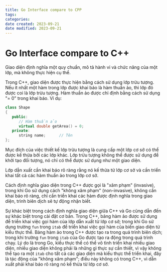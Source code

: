 ```yaml
---
title: Go Interface compare to CPP
tags: 
categories: 
date created: 2023-09-21
date modified: 2023-09-21
---
```


# Go Interface compare to C++

Giao diện định nghĩa một quy chuẩn, mô tả hành vi và chức năng của một lớp, mà không thực hiện cụ thể.

Trong C++, giao diện được thực hiện bằng cách sử dụng lớp trừu tượng. Nếu ít nhất một hàm trong lớp được khai báo là hàm thuần ảo, thì lớp đó được coi là lớp trừu tượng. Hàm thuần ảo được chỉ định bằng cách sử dụng "= 0" trong khai báo. Ví dụ:

```cpp
class Shape
{
   public:
      // Hàm thuần ảo
      virtual double getArea() = 0;
   private:
      string name;      // Tên
};
```

Mục đích của việc thiết kế lớp trừu tượng là cung cấp một lớp cơ sở có thể được kế thừa bởi các lớp khác. Lớp trừu tượng không thể được sử dụng để khởi tạo đối tượng, nó chỉ có thể được sử dụng như một giao diện.

Lớp dẫn xuất cần khai báo rõ ràng rằng nó kế thừa từ lớp cơ sở và cần triển khai tất cả các hàm thuần ảo trong lớp cơ sở.

Cách định nghĩa giao diện trong C++ được gọi là "xâm phạm" (invasive), trong khi Go sử dụng cách "không xâm phạm" (non-invasive), không cần khai báo rõ ràng, chỉ cần triển khai các hàm được định nghĩa trong giao diện, trình biên dịch sẽ tự động nhận biết.

Sự khác biệt trong cách định nghĩa giao diện giữa C++ và Go cũng dẫn đến sự khác biệt trong cài đặt cơ bản. Trong C++, bảng hàm ảo được sử dụng để triển khai việc gọi hàm của lớp dẫn xuất từ lớp cơ sở; trong khi Go sử dụng trường `fun` trong `itab` để triển khai việc gọi hàm của biến giao diện từ kiểu thực thể. Bảng hàm ảo trong C++ được tạo ra trong quá trình biên dịch; trong khi trường `fun` trong `itab` của Go được tạo ra động trong quá trình chạy. Lý do là trong Go, kiểu thực thể có thể vô tình triển khai nhiều giao diện, nhiều giao diện không phải là những gì thực sự cần thiết, vì vậy không thể tạo ra một `itab` cho tất cả các giao diện mà kiểu thực thể triển khai, đây là tác động của "không xâm phạm"; điều này không có trong C++, vì dẫn xuất phải khai báo rõ ràng nó kế thừa từ lớp cơ sở.
